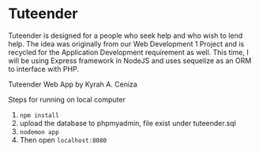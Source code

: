 # Tuteender
Tuteender is designed for a people who seek help and who wish to lend help. The idea was originally from our Web Development 1 Project and is recycled for the Application Development requirement as well. This time, I will be using  Express framework in NodeJS and uses sequelize as an ORM to interface with PHP. 

Tuteender Web App by Kyrah A. Ceniza 

Steps for running on local computer
1. `npm install`
2. upload the database to phpmyadmin, file exist under tuteender.sql
3. `nodemon app`
4. Then open `localhost:8080`
